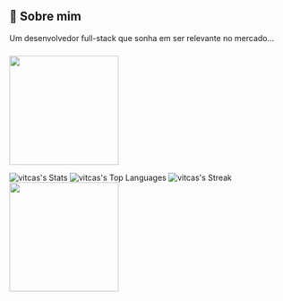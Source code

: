 
## 🚀 Sobre mim
Um desenvolvedor full-stack que sonha em ser relevante no mercado...

###

<img height="195" src="https://i.pinimg.com/564x/44/98/b6/4498b6ef6034c4402a35ebdb757c9df9.jpg"  />

![vitcas's Stats](https://github-readme-stats.vercel.app/api?username=vitcas&theme=vue-dark&show_icons=true&hide_border=true&count_private=true)
![vitcas's Top Languages](https://github-readme-stats.vercel.app/api/top-langs/?username=vitcas&theme=vue-dark&show_icons=true&hide_border=true&layout=compact)
![vitcas's Streak](https://github-readme-streak-stats.herokuapp.com/?user=vitcas&theme=vue-dark&hide_border=true)
<img height="195" src="https://art.ngfiles.com/images/1729000/1729657_skullchimes_gwen.gif?f1617439806"  />
